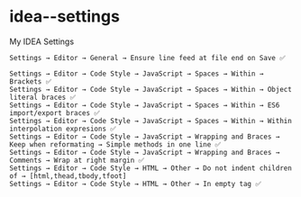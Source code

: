 # idea--settings
My IDEA Settings


    Settings → Editor → General → Ensure line feed at file end on Save ✅

    Settings → Editor → Code Style → JavaScript → Spaces → Within → Brackets ✅
    Settings → Editor → Code Style → JavaScript → Spaces → Within → Object literal braces ✅
    Settings → Editor → Code Style → JavaScript → Spaces → Within → ES6 import/export braces ✅
    Settings → Editor → Code Style → JavaScript → Spaces → Within → Within interpolation expresions ✅
    Settings → Editor → Code Style → JavaScript → Wrapping and Braces → Keep when reformating → Simple methods in one line ✅
    Settings → Editor → Code Style → JavaScript → Wrapping and Braces → Comments → Wrap at right margin ✅
    Settings → Editor → Code Style → HTML → Other → Do not indent children of → [html,thead,tbody,tfoot]
    Settings → Editor → Code Style → HTML → Other → In empty tag ✅
